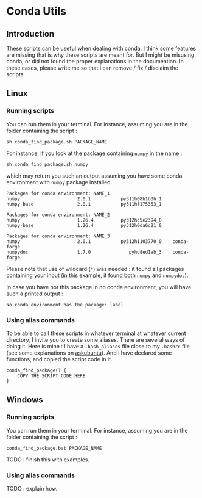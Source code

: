 # Conda Utils

## Introduction

These scripts can be useful when dealing with [conda](https://docs.conda.io/projects/conda/en/latest/user-guide/getting-started.html). I think some features are missing that is why these scripts are meant for. But I might be misusing conda, or did not found the proper explanations in the documention. In these cases, please write me so that I can remove / fix / disclaim the scripts.

## Linux

### Running scripts

You can run them in your terminal. For instance, assuming you are in the folder containing the script : 

```
sh conda_find_package.sh PACKAGE_NAME
```

For instance, if you look at the package containing `numpy` in the name : 

```
sh conda_find_package.sh numpy
```

which may return you such an output assuming you have some conda environment with `numpy` package installed.

```
Packages for conda environment: NAME_1
numpy                     2.0.1           py311h08b1b3b_1  
numpy-base                2.0.1           py311hf175353_1  

Packages for conda environment: NAME_2
numpy                     1.26.4          py312hc5e2394_0  
numpy-base                1.26.4          py312h0da6c21_0  

Packages for conda environment: NAME_3
numpy                     2.0.1           py312h1103770_0    conda-forge
numpydoc                  1.7.0              pyhd8ed1ab_3    conda-forge
```

Please note that use of wildcard (`*`) was needed : it found all packages containing your input (in this example, it found both `numpy` and `numpydoc`).

In case you have not this package in no conda environment, you will have such a printed output :

```
No conda environment has the package: label
```

### Using alias commands

To be able to call these scripts in whatever terminal at whatever current directory, I invite you to create some aliases. There are several ways of doing it. Here is mine : I have a `.bash_aliases` file close to my `.bashrc` file (see some explanations on [askubuntu](https://askubuntu.com/a/1504466)). And I have declared some functions, and copied the script code in it.
```
conda_find_package() {
    COPY THE SCRIPT CODE HERE
}
```

## Windows

### Running scripts

You can run them in your terminal. For instance, assuming you are in the folder containing the script : 

```
conda_find_package.bat PACKAGE_NAME
```

TODO : finish this with examples.

### Using alias commands

TODO : explain how.

